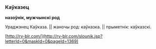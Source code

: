 ### Каўказец
**назоўнік, мужчынскі род**

Ураджэнец Каўказа. || жаночы род: каўказка. || прыметнік: каўказскі.

<a rel="author">[http://rv-blr.com/](http://rv-blr.com/slounik.jsp?letterId=0&maskId=0&pageId=1369)</a>
